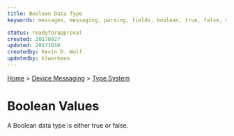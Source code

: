 ```yaml
---
title: Boolean Data Type
keywords: messages, messaging, parsing, fields, boolean, true, false, datatypes

status: readyforapproval
created: 20170927
updated: 20171010
createdby: Kevin D. Wolf
updatedby: klworkman
---
```

[Home](../../Index.md) > [Device Messaging](../Index.md) > [Type System](Index.md)

# Boolean Values

A Boolean data type is either true or false.
